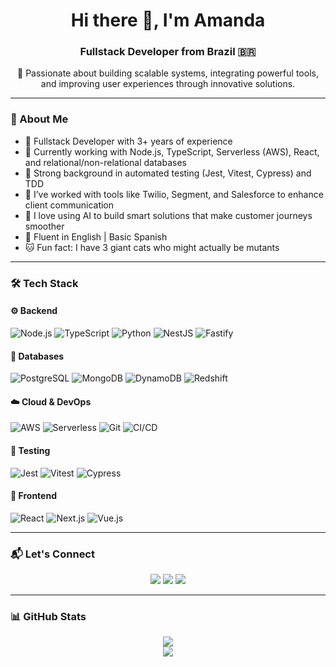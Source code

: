 <h1 align="center">Hi there 👋, I'm Amanda</h1>
<h3 align="center">Fullstack Developer from Brazil 🇧🇷</h3>

<p align="center">
🚀 Passionate about building scalable systems, integrating powerful tools, and improving user experiences through innovative solutions.
</p>

---

### 🧠 About Me

- 💼 Fullstack Developer with 3+ years of experience  
- 🔭 Currently working with Node.js, TypeScript, Serverless (AWS), React, and relational/non-relational databases  
- 🧪 Strong background in automated testing (Jest, Vitest, Cypress) and TDD  
- 🤖 I’ve worked with tools like Twilio, Segment, and Salesforce to enhance client communication  
- 🧩 I love using AI to build smart solutions that make customer journeys smoother  
- 💬 Fluent in English | Basic Spanish  
- 🐱 Fun fact: I have 3 giant cats who might actually be mutants

---

### 🛠️ Tech Stack

#### ⚙️ Backend
![Node.js](https://img.shields.io/badge/Node.js-339933?style=flat&logo=node.js&logoColor=white)
![TypeScript](https://img.shields.io/badge/TypeScript-3178C6?style=flat&logo=typescript&logoColor=white)
![Python](https://img.shields.io/badge/Python-3776AB?style=flat&logo=python&logoColor=white)
![NestJS](https://img.shields.io/badge/NestJS-E0234E?style=flat&logo=nestjs&logoColor=white)
![Fastify](https://img.shields.io/badge/Fastify-20232A?style=flat&logo=fastify&logoColor=white)

#### 💾 Databases
![PostgreSQL](https://img.shields.io/badge/PostgreSQL-336791?style=flat&logo=postgresql&logoColor=white)
![MongoDB](https://img.shields.io/badge/MongoDB-47A248?style=flat&logo=mongodb&logoColor=white)
![DynamoDB](https://img.shields.io/badge/DynamoDB-4053D6?style=flat&logo=amazon-dynamodb&logoColor=white)
![Redshift](https://img.shields.io/badge/Redshift-8C4FFF?style=flat&logo=amazon-redshift&logoColor=white)

#### ☁️ Cloud & DevOps
![AWS](https://img.shields.io/badge/AWS-232F3E?style=flat&logo=amazon-aws&logoColor=white)
![Serverless](https://img.shields.io/badge/Serverless-FD5750?style=flat&logo=serverless&logoColor=white)
![Git](https://img.shields.io/badge/Git-F05032?style=flat&logo=git&logoColor=white)
![CI/CD](https://img.shields.io/badge/CI/CD-0A0A0A?style=flat&logo=githubactions&logoColor=white)

#### 🧪 Testing
![Jest](https://img.shields.io/badge/Jest-C21325?style=flat&logo=jest&logoColor=white)
![Vitest](https://img.shields.io/badge/Vitest-6E9F18?style=flat&logo=vitest&logoColor=white)
![Cypress](https://img.shields.io/badge/Cypress-17202C?style=flat&logo=cypress&logoColor=white)

#### 🎨 Frontend
![React](https://img.shields.io/badge/React-61DAFB?style=flat&logo=react&logoColor=white)
![Next.js](https://img.shields.io/badge/Next.js-000000?style=flat&logo=nextdotjs&logoColor=white)
![Vue.js](https://img.shields.io/badge/Vue.js-4FC08D?style=flat&logo=vue.js&logoColor=white)

---

### 📬 Let's Connect

<p align="center">
  <a href="mailto:amandchenn@gmail.com"><img src="https://img.shields.io/badge/email-EA4335?style=for-the-badge&logo=gmail&logoColor=white" /></a>
  <a href="https://www.linkedin.com/in/amandapccs/" target="_blank"><img src="https://img.shields.io/badge/LinkedIn-0077B5?style=for-the-badge&logo=linkedin&logoColor=white" /></a>
  <a href="https://github.com/amandapccs" target="_blank"><img src="https://img.shields.io/badge/GitHub-000000?style=for-the-badge&logo=github&logoColor=white" /></a>
</p>

---

### 📊 GitHub Stats

<p align="center">
  <img src="https://github-readme-stats.vercel.app/api?username=amandapccs&theme=dracula&show_icons=true&count_private=true&hide_border=true" />
  <br/>
  <img src="https://github-readme-stats.vercel.app/api/top-langs/?username=amandapccs&theme=dracula&layout=compact&hide_border=true" />
</p>
